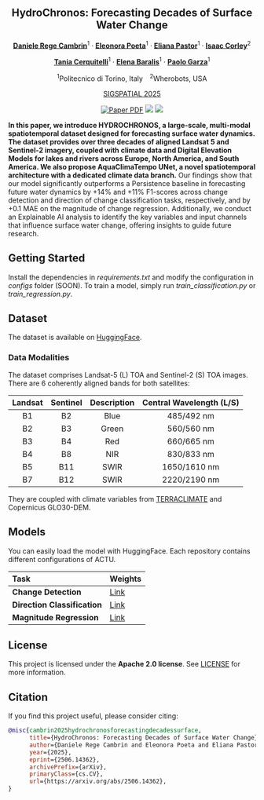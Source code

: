 <div align="center">
  
## HydroChronos: Forecasting Decades of Surface Water Change

[**Daniele Rege Cambrin**](https://darthreca.github.io/)<sup>1</sup> · [**Eleonora Poeta**](https://github.com/eleonorapoeta)<sup>1</sup> · [**Eliana Pastor**](https://elianap.github.io/)<sup>1</sup> · [**Isaac Corley**](https://isaacc.dev/)<sup>2</sup>

[**Tania Cerquitelli**](https://smartdata.polito.it/members/tania-cerquitelli)<sup>1</sup> · [**Elena Baralis**](https://smartdata.polito.it/members/elena-baralis/)<sup>1</sup> · [**Paolo Garza**](https://dbdmg.polito.it/dbdmg_web/people/paolo-garza/)<sup>1</sup>

<sup>1</sup>Politecnico di Torino, Italy&emsp;<sup>2</sup>Wherobots, USA

[SIGSPATIAL 2025](https://sigspatial2025.sigspatial.org/)

<a href="https://arxiv.org/abs/2506.14362"><img src='https://img.shields.io/badge/Paper-%23B31B1B?style=flat&logo=arxiv&logoColor=%23B31B1B&labelColor=white' alt='Paper PDF'></a>
<a href="https://huggingface.co/datasets/DarthReca/hydro-cronos"><img src='https://img.shields.io/badge/HydroChronos-yellow?style=flat&logo=huggingface&logoColor=yellow&labelColor=grey'></a>
<a href="https://huggingface.co/collections/DarthReca/actu-6872e67bacfcdbef020e25ff"><img src='https://img.shields.io/badge/ACTU-yellow?style=flat&logo=huggingface&logoColor=yellow&labelColor=grey'></a>

</div>


**In this paper, we introduce HYDROCHRONOS, a large-scale, multi-modal spatiotemporal dataset designed for forecasting surface water dynamics. The dataset provides over three decades of aligned Landsat 5 and Sentinel-2 imagery, coupled with climate data and Digital Elevation Models for lakes and rivers across Europe, North America, and South America. We also propose AquaClimaTempo UNet, a novel spatiotemporal architecture with a dedicated climate data branch.** Our findings show that our model significantly outperforms a Persistence baseline in forecasting future water dynamics by +14% and +11% F1-scores across change detection and direction of change classification tasks, respectively, and by +0.1 MAE on the magnitude of change regression. Additionally, we conduct an Explainable AI analysis to identify the key variables and input channels that influence surface water change, offering insights to guide future research.

## Getting Started

Install the dependencies in *requirements.txt* and modify the configuration in *configs* folder (SOON). To train a model, simply run *train_classification.py* or *train_regression.py*.

## Dataset
The dataset is available on [HuggingFace](https://huggingface.co/datasets/DarthReca/hydro-cronos).

### Data Modalities
The dataset comprises Landsat-5 (L) TOA and Sentinel-2 (S) TOA images. There are 6 coherently aligned bands for both satellites:

| Landsat | Sentinel | Description | Central Wavelength (L/S) |
|:-------:|:--------:|:-----------:|:------------------------:|
|    B1   |    B2    |     Blue    |        485/492 nm        |
|    B2   |    B3    |    Green    |        560/560 nm        |
|    B3   |    B4    |     Red     |        660/665 nm        |
|    B4   |    B8    |     NIR     |        830/833 nm        |
|    B5   |    B11   |     SWIR    |       1650/1610 nm       |
|    B7   |    B12   |     SWIR    |       2220/2190 nm       |

They are coupled with climate variables from [TERRACLIMATE](https://www.nature.com/articles/sdata2017191) and Copernicus GLO30-DEM.

## Models

You can easily load the model with HuggingFace. Each repository contains different configurations of ACTU.

| Task | Weights |
| :--- | :--- |
| **Change Detection** | [Link](https://huggingface.co/DarthReca/actu-change-detection) |
| **Direction Classification** | [Link](https://huggingface.co/DarthReca/actu-direction-classification) |
| **Magnitude Regression** | [Link](https://huggingface.co/DarthReca/actu-magnitude-regression) |

## License

This project is licensed under the **Apache 2.0 license**. See [LICENSE](LICENSE) for more information.

## Citation

If you find this project useful, please consider citing:

```bibtex
@misc{cambrin2025hydrochronosforecastingdecadessurface,
      title={HydroChronos: Forecasting Decades of Surface Water Change}, 
      author={Daniele Rege Cambrin and Eleonora Poeta and Eliana Pastor and Isaac Corley and Tania Cerquitelli and Elena Baralis and Paolo Garza},
      year={2025},
      eprint={2506.14362},
      archivePrefix={arXiv},
      primaryClass={cs.CV},
      url={https://arxiv.org/abs/2506.14362}, 
}
```
